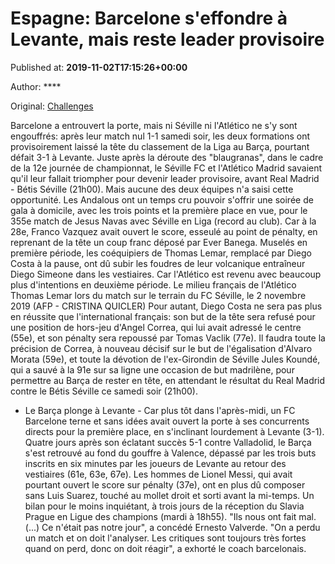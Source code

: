 
# Espagne: Barcelone s'effondre à Levante, mais reste leader provisoire

Published at: **2019-11-02T17:15:26+00:00**

Author: ****

Original: [Challenges](https://www.challenges.fr/sport/espagne-barcelone-s-effondre-a-levante-et-met-en-danger-sa-place-de-leader_682884)

Barcelone a entrouvert la porte, mais ni Séville ni l'Atlético ne s'y sont engouffrés: après leur match nul 1-1 samedi soir, les deux formations ont provisoirement laissé la tête du classement de la Liga au Barça, pourtant défait 3-1 à Levante.
Juste après la déroute des "blaugranas", dans le cadre de la 12e journée de championnat, le Séville FC et l'Atlético Madrid savaient qu'il leur fallait triompher pour devenir leader provisoire, avant Real Madrid - Bétis Séville (21h00).
Mais aucune des deux équipes n'a saisi cette opportunité.
Les Andalous ont un temps cru pouvoir s'offrir une soirée de gala à domicile, avec les trois points et la première place en vue, pour le 355e match de Jesus Navas avec Séville en Liga (record au club).
Car à la 28e, Franco Vazquez avait ouvert le score, esseulé au point de pénalty, en reprenant de la tête un coup franc déposé par Ever Banega.
Muselés en première période, les coéquipiers de Thomas Lemar, remplacé par Diego Costa à la pause, ont dû subir les foudres de leur volcanique entraîneur Diego Simeone dans les vestiaires. Car l'Atlético est revenu avec beaucoup plus d'intentions en deuxième période.
Le milieu français de l'Atlético Thomas Lemar lors du match sur le terrain du FC Séville, le 2 novembre 2019 (AFP - CRISTINA QUICLER)
Pour autant, Diego Costa ne sera pas plus en réussite que l'international français: son but de la tête sera refusé pour une position de hors-jeu d'Angel Correa, qui lui avait adressé le centre (55e), et son pénalty sera repoussé par Tomas Vaclik (77e).
Il faudra toute la précision de Correa, à nouveau décisif sur le but de l'égalisation d'Alvaro Morata (59e), et toute la dévotion de l'ex-Girondin de Séville Jules Koundé, qui a sauvé à la 91e sur sa ligne une occasion de but madrilène, pour permettre au Barça de rester en tête, en attendant le résultat du Real Madrid contre le Bétis Séville ce samedi soir (21h00).
- Le Barça plonge à Levante -
Car plus tôt dans l'après-midi, un FC Barcelone terne et sans idées avait ouvert la porte à ses concurrents directs pour la première place, en s'inclinant lourdement à Levante (3-1).
Quatre jours après son éclatant succès 5-1 contre Valladolid, le Barça s'est retrouvé au fond du gouffre à Valence, dépassé par les trois buts inscrits en six minutes par les joueurs de Levante au retour des vestiaires (61e, 63e, 67e).
Les hommes de Lionel Messi, qui avait pourtant ouvert le score sur pénalty (37e), ont en plus dû composer sans Luis Suarez, touché au mollet droit et sorti avant la mi-temps.
Un bilan pour le moins inquiétant, à trois jours de la réception du Slavia Prague en Ligue des champions (mardi à 18h55).
"Ils nous ont fait mal. (...) Ce n'était pas notre jour", a concédé Ernesto Valverde. "On a perdu un match et on doit l'analyser. Les critiques sont toujours très fortes quand on perd, donc on doit réagir", a exhorté le coach barcelonais.
